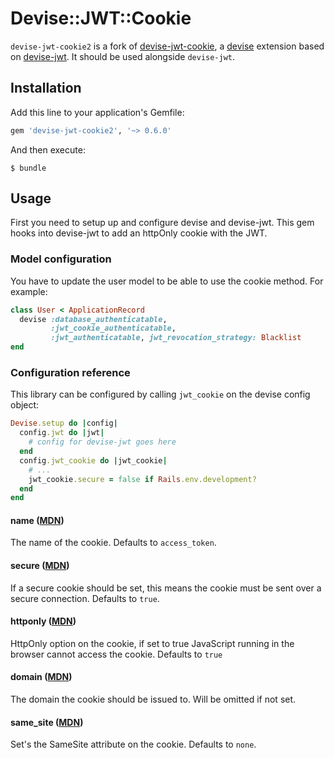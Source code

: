 # Devise::JWT::Cookie

`devise-jwt-cookie2` is a fork of [devise-jwt-cookie](https://github.com/scarhand/devise-jwt-cookie), a [devise](https://github.com/plataformatec/devise) extension based on [devise-jwt](https://github.com/waiting-for-dev/devise-jwt). It should be used alongside `devise-jwt`.

## Installation

Add this line to your application's Gemfile:

```ruby
gem 'devise-jwt-cookie2', '~> 0.6.0'
```

And then execute:

    $ bundle

## Usage

First you need to setup up and configure devise and devise-jwt. This gem hooks into devise-jwt to add an httpOnly cookie with the JWT.

### Model configuration

You have to update the user model to be able to use the cookie method. For example:

```ruby
class User < ApplicationRecord
  devise :database_authenticatable,
         :jwt_cookie_authenticatable,
         :jwt_authenticatable, jwt_revocation_strategy: Blacklist
end
```

### Configuration reference

This library can be configured by calling `jwt_cookie` on the devise config object:

```ruby
Devise.setup do |config|
  config.jwt do |jwt|
    # config for devise-jwt goes here
  end
  config.jwt_cookie do |jwt_cookie|
    # ...
    jwt_cookie.secure = false if Rails.env.development?
  end
end
```

#### name ([MDN](https://developer.mozilla.org/en-US/docs/Web/Security/Practical_implementation_guides/Cookies#name))

The name of the cookie. Defaults to `access_token`.

#### secure ([MDN](https://developer.mozilla.org/en-US/docs/Web/Security/Practical_implementation_guides/Cookies#secure))

If a secure cookie should be set, this means the cookie must be sent over a secure connection. Defaults to `true`.

#### httponly ([MDN](https://developer.mozilla.org/en-US/docs/Web/Security/Practical_implementation_guides/Cookies#httponly))

HttpOnly option on the cookie, if set to true JavaScript running in the browser cannot access the cookie. 
Defaults to `true`

#### domain ([MDN](https://developer.mozilla.org/en-US/docs/Web/Security/Practical_implementation_guides/Cookies#domain))

The domain the cookie should be issued to. Will be omitted if not set.

#### same_site ([MDN](https://developer.mozilla.org/en-US/docs/Web/Security/Practical_implementation_guides/Cookies#samesite))

Set's the SameSite attribute on the cookie. Defaults to `none`.

